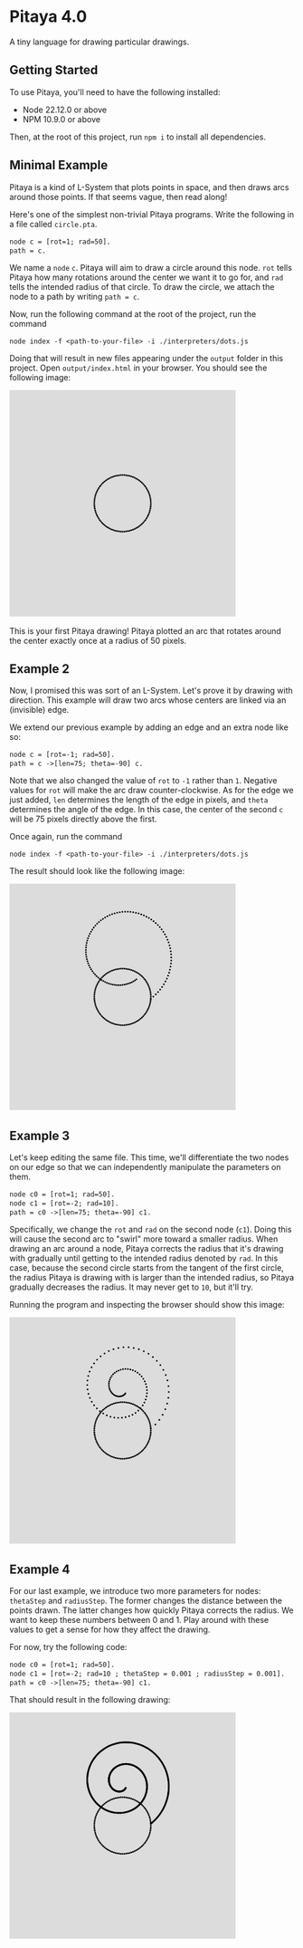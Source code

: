 # Pitaya 4.0

A tiny language for drawing particular drawings.

## Getting Started
To use Pitaya, you'll need to have the following installed:

* Node 22.12.0 or above
* NPM 10.9.0 or above

Then, at the root of this project, run `npm i` to install all dependencies.

## Minimal Example
Pitaya is a kind of L-System that plots points in space, and then draws arcs around those points. If that seems vague, then read along! 

Here's one of the simplest non-trivial Pitaya programs. Write the following in a file called `circle.pta`.

```
node c = [rot=1; rad=50].
path = c.
```

We name a `node` `c`. Pitaya will aim to draw a circle around this node. `rot` tells Pitaya how many rotations around the center we want it to go for, and `rad` tells the intended radius of that circle. To draw the circle, we attach the node to a path by writing `path = c`.

Now, run the following command at the root of the project, run the command

```
node index -f <path-to-your-file> -i ./interpreters/dots.js
```

Doing that will result in new files appearing under the `output` folder in this project. Open `output/index.html` in your browser. You should see the following image:

![A circle at the center of a gray screen.](./example-images/circle.png)

This is your first Pitaya drawing! Pitaya plotted an arc that rotates around the center exactly once at a radius of 50 pixels.

## Example 2
Now, I promised this was sort of an L-System. Let's prove it by drawing with direction. This example will draw two arcs whose centers are linked via an (invisible) edge.

We extend our previous example by adding an edge and an extra node like so:

```
node c = [rot=-1; rad=50].
path = c ->[len=75; theta=-90] c.
```

Note that we also changed the value of `rot` to `-1` rather than `1`. Negative values for `rot` will make the arc draw counter-clockwise. As for the edge we just added, `len` determines the length of the edge in pixels, and `theta` determines the angle of the edge. In this case, the center of the second `c` will be 75 pixels directly above the first.

Once again, run the command

```
node index -f <path-to-your-file> -i ./interpreters/dots.js
```

The result should look like the following image:

![alt text](./example-images/two-circles-1.png)

## Example 3
Let's keep editing the same file. This time, we'll differentiate the two nodes on our
edge so that we can independently manipulate the parameters on them. 

```
node c0 = [rot=1; rad=50].
node c1 = [rot=-2; rad=10].
path = c0 ->[len=75; theta=-90] c1.
```

Specifically, we change the `rot` and `rad` on the second node (`c1`). Doing this will
cause the second arc to "swirl" more toward a smaller radius. When drawing an arc around a node, Pitaya corrects the radius that it's drawing with gradually until getting to the intended radius denoted by `rad`. In this case, because the second circle starts from the tangent of the first circle, the radius Pitaya is drawing with is larger than the intended radius, so Pitaya gradually decreases the radius. It may never get to `10`, but it'll try.

Running the program and inspecting the browser should show this image:

![alt text](./example-images/two-circles-2.png)

## Example 4
For our last example, we introduce two more parameters for nodes: `thetaStep` and `radiusStep`. The former changes the distance between the points drawn. The latter changes how quickly Pitaya corrects the radius. We want to keep these numbers between 0 and 1. Play around with these values to get a sense for how they affect the drawing.

For now, try the following code:

```
node c0 = [rot=1; rad=50].
node c1 = [rot=-2; rad=10 ; thetaStep = 0.001 ; radiusStep = 0.001].
path = c0 ->[len=75; theta=-90] c1.
```

That should result in the following drawing:

![alt text](./example-images/two-circles-3.png)
